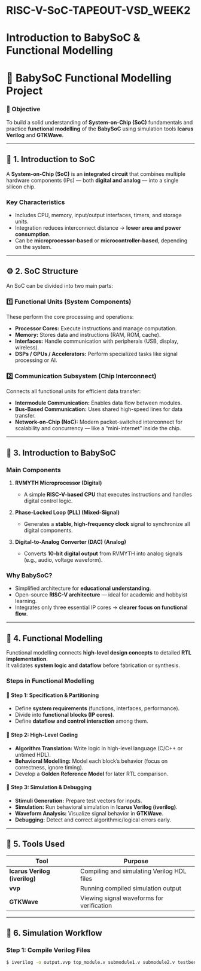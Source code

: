 # RISC-V-SoC-TAPEOUT-VSD_WEEK2
# Introduction to BabySoC &amp; Functional Modelling

# 🧩 BabySoC Functional Modelling Project

### 🎯 Objective
To build a solid understanding of **System-on-Chip (SoC)** fundamentals and practice **functional modelling** of the **BabySoC** using simulation tools **Icarus Verilog** and **GTKWave**.

---

## 🧠 1. Introduction to SoC

A **System-on-Chip (SoC)** is an **integrated circuit** that combines multiple hardware components (IPs) — both **digital and analog** — into a single silicon chip.

### Key Characteristics
- Includes CPU, memory, input/output interfaces, timers, and storage units.  
- Integration reduces interconnect distance → **lower area and power consumption**.  
- Can be **microprocessor-based** or **microcontroller-based**, depending on the system.

---

## ⚙️ 2. SoC Structure

An SoC can be divided into two main parts:

### **1️⃣ Functional Units (System Components)**
These perform the core processing and operations:
- **Processor Cores:** Execute instructions and manage computation.
- **Memory:** Stores data and instructions (RAM, ROM, cache).
- **Interfaces:** Handle communication with peripherals (USB, display, wireless).
- **DSPs / GPUs / Accelerators:** Perform specialized tasks like signal processing or AI.

### **2️⃣ Communication Subsystem (Chip Interconnect)**
Connects all functional units for efficient data transfer:
- **Intermodule Communication:** Enables data flow between modules.
- **Bus-Based Communication:** Uses shared high-speed lines for data transfer.
- **Network-on-Chip (NoC):** Modern packet-switched interconnect for scalability and concurrency — like a “mini-internet” inside the chip.

---

## 👶 3. Introduction to BabySoC

### **Main Components**
1. **RVMYTH Microprocessor (Digital)**  
   - A simple **RISC-V-based CPU** that executes instructions and handles digital control logic.

2. **Phase-Locked Loop (PLL) (Mixed-Signal)**  
   - Generates a **stable, high-frequency clock** signal to synchronize all digital components.

3. **Digital-to-Analog Converter (DAC) (Analog)**  
   - Converts **10-bit digital output** from RVMYTH into analog signals (e.g., audio, voltage waveform).

### **Why BabySoC?**
- Simplified architecture for **educational understanding**.  
- Open-source **RISC-V architecture** — ideal for academic and hobbyist learning.  
- Integrates only three essential IP cores → **clearer focus on functional flow**.

---

## 🧩 4. Functional Modelling

Functional modelling connects **high-level design concepts** to detailed **RTL implementation**.  
It validates **system logic and dataflow** before fabrication or synthesis.

### **Steps in Functional Modelling**

#### 🔹 Step 1: Specification & Partitioning
- Define **system requirements** (functions, interfaces, performance).
- Divide into **functional blocks (IP cores)**.
- Define **dataflow and control interaction** among them.

#### 🔹 Step 2: High-Level Coding
- **Algorithm Translation:** Write logic in high-level language (C/C++ or untimed HDL).
- **Behavioral Modelling:** Model each block’s behavior (focus on correctness, ignore timing).
- Develop a **Golden Reference Model** for later RTL comparison.

#### 🔹 Step 3: Simulation & Debugging
- **Stimuli Generation:** Prepare test vectors for inputs.
- **Simulation:** Run behavioral simulation in **Icarus Verilog (iverilog)**.
- **Waveform Analysis:** Visualize signal behavior in **GTKWave**.
- **Debugging:** Detect and correct algorithmic/logical errors early.

---

## 🧰 5. Tools Used

| Tool | Purpose |
|------|----------|
| **Icarus Verilog (iverilog)** | Compiling and simulating Verilog HDL files |
| **vvp** | Running compiled simulation output |
| **GTKWave** | Viewing signal waveforms for verification |

---

## 🧪 6. Simulation Workflow

### **Step 1: Compile Verilog Files**
```bash
$ iverilog -o output.vvp top_module.v submodule1.v submodule2.v testbench.v

